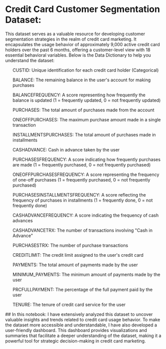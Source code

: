 # Credit Card Customer Segmentation Dataset:

This dataset serves as a valuable resource for developing customer segmentation strategies in the realm of credit card marketing. It encapsulates the usage behavior of approximately 9,000 active credit card holders over the past 6 months, offering a customer-level view with 18 essential behavioral variables. Below is the Data Dictionary to help you understand the dataset:

<ol>
CUSTID: Unique identification for each credit card holder (Categorical) <br>
  
BALANCE: The remaining balance in the user's account for making purchases

BALANCEFREQUENCY: A score representing how frequently the balance is updated (1 = frequently updated, 0 = not frequently updated)

PURCHASES: The total amount of purchases made from the account

ONEOFFPURCHASES: The maximum purchase amount made in a single transaction

INSTALLMENTSPURCHASES: The total amount of purchases made in installments

CASHADVANCE: Cash in advance taken by the user

PURCHASESFREQUENCY: A score indicating how frequently purchases are made (1 = frequently purchased, 0 = not frequently purchased)

ONEOFFPURCHASESFREQUENCY: A score representing the frequency of one-off purchases (1 = frequently purchased, 0 = not frequently purchased)

PURCHASESINSTALLMENTSFREQUENCY: A score reflecting the frequency of purchases in installments (1 = frequently done, 0 = not frequently done)

CASHADVANCEFREQUENCY: A score indicating the frequency of cash advances

CASHADVANCETRX: The number of transactions involving "Cash in Advance"

PURCHASESTRX: The number of purchase transactions

CREDITLIMIT: The credit limit assigned to the user's credit card

PAYMENTS: The total amount of payments made by the user

MINIMUM_PAYMENTS: The minimum amount of payments made by the user

PRCFULLPAYMENT: The percentage of the full payment paid by the user

TENURE: The tenure of credit card service for the user

</ol>
## In this notebook:
I have extensively analyzed this dataset to uncover valuable insights and trends related to credit card usage behavior. To make the dataset more accessible and understandable, I have also developed a user-friendly dashboard. This dashboard provides visualizations and summaries that facilitate a deeper understanding of the dataset, making it a powerful tool for strategic decision-making in credit card marketing.

